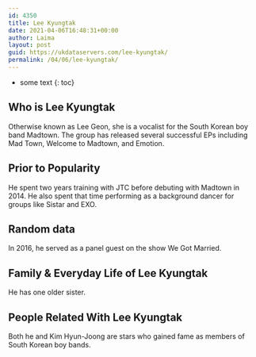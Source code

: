 ```yaml
---
id: 4350
title: Lee Kyungtak
date: 2021-04-06T16:48:31+00:00
author: Laima
layout: post
guid: https://ukdataservers.com/lee-kyungtak/
permalink: /04/06/lee-kyungtak/
---
```


* some text
{: toc}


## Who is Lee Kyungtak
                  
                  
                  
Otherwise known as Lee Geon, she is a vocalist for the South Korean boy band Madtown. The group has released several successful EPs including Mad Town, Welcome to Madtown, and Emotion.
                  
              
            
              
            
                
                
                
## Prior to Popularity
                  
                  
                  
He spent two years training with JTC before debuting with Madtown in 2014. He also spent that time performing as a background dancer for groups like Sistar and EXO.
                  
              
            
              
            
                
                
                
## Random data
                  
                  
                  
In 2016, he served as a panel guest on the show We Got Married.
                  
              
            
              
            
                
                
                
## Family & Everyday Life of Lee Kyungtak
                  
                  
                  
He has one older sister.
                  
              
            
              
            
                
                
                
## People Related With Lee Kyungtak
                  
                  
                  
Both he and Kim Hyun-Joong are stars who gained fame as members of South Korean boy bands.
                  
              
            
              
            
                
              
            
              
              
            
            
              
            
          
          
          